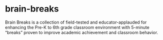 # brain-breaks
Brain Breaks is a collection of field-tested and educator-applauded for enhancing the Pre-K to 6th grade classroom environment with 5-minute “breaks” proven to improve academic achievement and classroom behavior.

